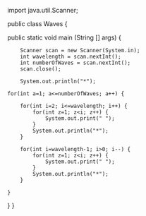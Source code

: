 import java.util.Scanner;

public class Waves {

public static void main (String [] args) {
        
        Scanner scan = new Scanner(System.in);
        int wavelength = scan.nextInt();
        int numberOfWaves = scan.nextInt();
        scan.close();
        
        System.out.println("*");
        
    for(int a=1; a<=numberOfWaves; a++) {
        
        for(int i=2; i<=wavelength; i++) {
            for(int z=1; z<i; z++) {
                System.out.print(" ");
            }
            System.out.println("*");
        }
        
        for(int i=wavelength-1; i>0; i--) {
            for(int z=1; z<i; z++) {
                System.out.print(" ");
            }
            System.out.println("*");
        }
        
    }
}
}

